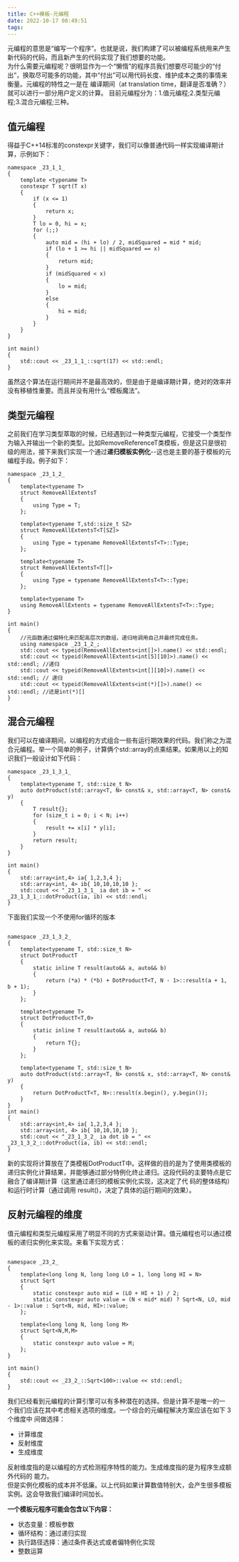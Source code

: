 ```yaml
---
title: C++模板-元编程
date: 2022-10-17 08:49:51
tags:
---
```


元编程的意思是“编写一个程序”。也就是说，我们构建了可以被编程系统用来产生新代码的代码，而且新产生的代码实现了我们想要的功能。   
为什么需要元编程呢？很明显作为一个“懒惰”的程序员我们想要尽可能少的“付出”，换取尽可能多的功能，其中“付出”可以用代码长度、维护成本之类的事情来衡量。元编程的特性之一是在
编译期间（at translation time，翻译是否准确？）就可以进行一部分用户定义的计算。
目前元编程分为：1.值元编程;2.类型元编程;3.混合元编程;三种。
## 值元编程
得益于C++14标准的constexpr关键字，我们可以像普通代码一样实现编译期计算，示例如下：
```
namespace _23_1_1_
{
	template <typename T>
	constexpr T sqrt(T x)
	{
		if (x <= 1)
		{
			return x;
		}
		T lo = 0, hi = x;
		for (;;)
		{
			auto mid = (hi + lo) / 2, midSquared = mid * mid;
			if (lo + 1 >= hi || midSquared == x)
			{
				return mid;
			}
			if (midSquared < x)
			{
				lo = mid;
			}
			else
			{
				hi = mid;
			}
		}
	}
}

int main()
{
    std::cout << _23_1_1_::sqrt(17) << std::endl;
}
```
虽然这个算法在运行期间并不是最高效的，但是由于是编译期计算，绝对的效率并没有移植性重要。而且并没有用什么“模板魔法”。
## 类型元编程
之前我们在学习类型萃取的时候，已经遇到过一种类型元编程，它接受一个类型作为输入并输出一个新的类型。比如RemoveReferenceT类模板，但是这只是很初级的用法，接下来我们实现一个通过<b>递归模板实例化</b>--这也是主要的基于模板的元编程手段。例子如下：
```
namespace _23_1_2_
{
	template<typename T>
	struct RemoveAllExtentsT
	{
		using Type = T;
	};

	template<typename T,std::size_t SZ>
	struct RemoveAllExtentsT<T[SZ]>
	{
		using Type = typename RemoveAllExtentsT<T>::Type;
	};

	template<typename T>
	struct RemoveAllExtentsT<T[]>
	{
		using Type = typename RemoveAllExtentsT<T>::Type;
	};

	template<typename T>
	using RemoveAllExtents = typename RemoveAllExtentsT<T>::Type;
}

int main()
{
    //元函数通过偏特化来匹配高层次的数组，递归地调用自己并最终完成任务。
    using namespace _23_1_2_;
    std::cout << typeid(RemoveAllExtents<int[]>).name() << std::endl;
    std::cout << typeid(RemoveAllExtents<int[5][10]>).name() << std::endl; //递归
    std::cout << typeid(RemoveAllExtents<int[][10]>).name() << std::endl; // 递归
    std::cout << typeid(RemoveAllExtents<int(*)[]>).name() << std::endl; //还是int(*)[]
}
```
## 混合元编程
我们可以在编译期间，以编程的方式组合一些有运行期效果的代码。我们称之为混合元编程。举一个简单的例子，计算俩个std::array的点乘结果。如果用以上的知识我们一般设计如下代码：
```
namespace _23_1_3_1_
{
	template<typename T, std::size_t N>
	auto dotProduct(std::array<T, N> const& x, std::array<T, N> const& y)
	{
		T result{};
		for (size_t i = 0; i < N; i++)
		{
			result += x[i] * y[i];
		}
		return result;
	}
}

int main()
{
    std::array<int,4> ia{ 1,2,3,4 };
	std::array<int, 4> ib{ 10,10,10,10 };
	std::cout << "_23_1_3_1_ ia dot ib = " << _23_1_3_1_::dotProduct(ia, ib) << std::endl;
}

```
下面我们实现一个不使用for循环的版本
```

namespace _23_1_3_2_
{
	template<typename T, std::size_t N>
	struct DotProductT
	{
		static inline T result(auto&& a, auto&& b)
		{
			return (*a) * (*b) + DotProductT<T, N - 1>::result(a + 1, b + 1);
		}
	};

	template<typename T>
	struct DotProductT<T,0>
	{
		static inline T result(auto&& a, auto&& b)
		{
			return T{};
		}
	};

	template<typename T, std::size_t N>
	auto dotProduct(std::array<T, N> const& x, std::array<T, N> const& y)
	{
		return DotProductT<T, N>::result(x.begin(), y.begin());
	}
}
int main()
{
    std::array<int,4> ia{ 1,2,3,4 };
	std::array<int, 4> ib{ 10,10,10,10 };
	std::cout << "_23_1_3_2_ ia dot ib = " << _23_1_3_2_::dotProduct(ia, ib) << std::endl;
}
```
新的实现将计算放在了类模板DotProductT中。这样做的目的是为了使用类模板的递归实例化计算结果，并能够通过部分特例化终止递归。这段代码的主要特点是它融合了编译期计算（这里通过递归的模板实例化实现，这决定了代
码的整体结构）和运行时计算（通过调用 result()，决定了具体的运行期间的效果）。

## 反射元编程的维度
值元编程和类型元编程采用了明显不同的方式来驱动计算。值元编程也可以通过模板的递归实例化来实现。来看下实现方式：
```

namespace _23_2_
{
	template<long long N, long long LO = 1, long long HI = N>
	struct Sqrt
	{
		static constexpr auto mid = (LO + HI + 1) / 2;
		static constexpr auto value = (N < mid* mid) ? Sqrt<N, LO, mid - 1>::value : Sqrt<N, mid, HI>::value;
	};

	template<long long N, long long M>
	struct Sqrt<N,M,M>
	{
		static constexpr auto value = M;
	};
}

int main()
{
    std::cout << _23_2_::Sqrt<100>::value << std::endl;
}
```
我们已经看到元编程的计算引擎可以有多种潜在的选择。但是计算不是唯一的一
个我们应该在其中考虑相关选项的维度。一个综合的元编程解决方案应该在如下 3 个维度中
间做选择：
* 计算维度
* 反射维度
* 生成维度

反射维度指的是以编程的方式检测程序特性的能力。生成维度指的是为程序生成额外代码的
能力。   
但是实例化模板的成本并不低廉。以上代码如果计算数值特别大，会产生很多模板实例。这会导致我们编译时间加长。

<b>一个模板元程序可能会包含以下内容：</b>
* 状态变量：模板参数
* 循环结构：通过递归实现
* 执行路径选择：通过条件表达式或者偏特例化实现
* 整数运算